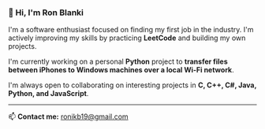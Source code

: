 ### 👋 Hi, I'm Ron Blanki

I'm a software enthusiast focused on finding my first job in the industry. I'm actively improving my skills by practicing **LeetCode** and building my own projects.

I'm currently working on a personal **Python** project to **transfer files between iPhones to Windows machines over a local Wi-Fi network**.

I'm always open to collaborating on interesting projects in **C, C++, C#, Java, Python, and JavaScript**.

---

📫 **Contact me:** ronikb19@gmail.com

<!--
**RonPiece/RonPiece** is a ✨ _special_ ✨ repository because its `README.md` (this file) appears on your GitHub profile.

Here are some ideas to get you started:
### 👋 Hi, I'm Ron Blanki

I'm a software enthusiast focused on finding my first job in the industry. I'm actively improving my skills by practicing **LeetCode** and building my own projects.

I'm currently working on a personal **Python** project to **transfer files between iPhones over a local Wi-Fi network**. I'm also learning **Kotlin** and **Android development**.

I'm always open to collaborating on interesting projects in **C, C++, C#, Python, and JavaScript**.

---

📫 **Contact me:** ronikb19@gmail.com
-->
